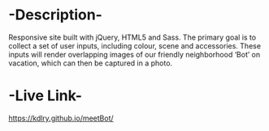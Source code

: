 # -Description-

Responsive site built with jQuery, HTML5 and Sass. The primary goal is to collect a set of user inputs, including colour, scene and accessories.  These inputs will render overlapping images of our friendly neighborhood ‘Bot’ on vacation, which can then be captured in a photo.

# -Live Link-

https://kdlry.github.io/meetBot/
